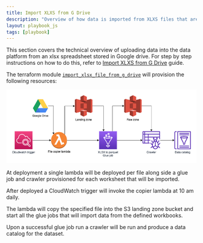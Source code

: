 ```yaml
---
title: Import XLXS from G Drive
description: "Overview of how data is imported from XLXS files that are stored in G drive"
layout: playbook_js
tags: [playbook]
---
```


This section covers the technical overview of uploading data into the data
platform from an xlsx spreadsheet stored in Google drive. For step by step instructions on how to do
this, refer to [Import XLXS from G Drive](../playbook/import-xlsx-from-g-drive)
guide.

The terraform module [`import_xlsx_file_from_g_drive`](https://github.com/LBHackney-IT/Data-Platform/tree/main/modules/import-xlsx-file-from-g-drive) will provision the following resources:

  ![import xlsx from g-drive](./images/import-xlsx-from-g-drive.png)

At deployment a single lambda will be deployed per file along side a glue job
and crawler provisioned for each worksheet that will be imported.

After deployed a CloudWatch trigger will invoke the copier lambda at 10 am daily.

The lambda will copy the specified file into the S3 landing zone bucket and
start all the glue jobs that will import data from the defined workbooks.

Upon a successful glue job run a crawler will be run and produce a data catalog
for the dataset.

